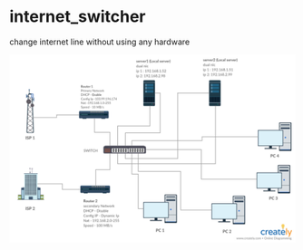 # internet_switcher
change internet line without using any hardware

![alt text](https://raw.githubusercontent.com/rv8979/internet_switcher/master/Document_readme.png)
